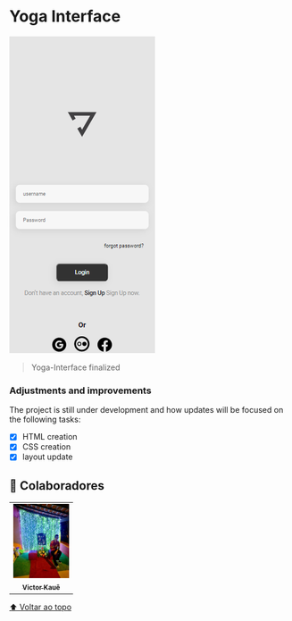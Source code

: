 # Yoga Interface



<img src="./Assents/Yoga-Interface.png"  widht="250px" alt="Yoga-Iterface">

> Yoga-Interface finalized

### Adjustments and improvements

The project is still under development and how updates will be focused on the following tasks:

- [x] HTML creation
- [x] CSS creation
- [x] layout update

## 🤝 Colaboradores


<table>
  <tr>
    <td align="center">
      <a href="#">
        <img src="./assents/victorkaue.png" width="100px;" alt="Photo Victor Kauê on GitHub"/><br>
        <sub>
          <b>Victor Kauê</b>
        </sub>
      </a>
    </td>
  </tr>
</table>




[⬆ Voltar ao topo](#nome-do-projeto)<br>
